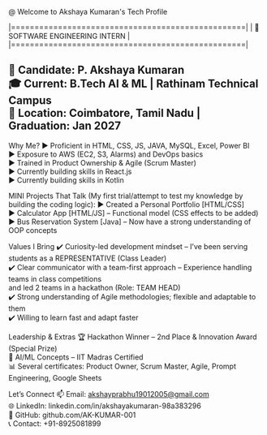 @ Welcome to Akshaya Kumaran's Tech Profile

|==================================================|
  |         🚀 SOFTWARE ENGINEERING INTERN        | 
|==================================================|

👤 Candidate: P. Akshaya Kumaran  
🎓 Current: B.Tech AI & ML | Rathinam Technical Campus  
📍 Location: Coimbatore, Tamil Nadu | Graduation: Jan 2027  
-----------------------------------------------------------

Why Me?
► Proficient in HTML, CSS, JS, JAVA, MySQL, Excel, Power BI  
► Exposure to AWS (EC2, S3, Alarms) and DevOps basics  
► Trained in Product Ownership & Agile (Scrum Master)  
► Currently building skills in React.js  
► Currently building skills in Kotlin  

MINI Projects That Talk (My first trial/attempt to test my knowledge by building the coding logic):
► Created a Personal Portfolio [HTML/CSS]  
► Calculator App [HTML/JS] – Functional model (CSS effects to be added)  
► Bus Reservation System [Java] – Now have a strong understanding of OOP concepts  

Values I Bring
✔️ Curiosity-led development mindset – I’ve been serving students as a REPRESENTATIVE (Class Leader)  
✔️ Clear communicator with a team-first approach – Experience handling teams in class competitions  
    and led 2 teams in a hackathon (Role: TEAM HEAD)  
✔️ Strong understanding of Agile methodologies; flexible and adaptable to them  
✔️ Willing to learn fast and adapt faster  

Leadership & Extras
🏆 Hackathon Winner – 2nd Place & Innovation Award (Special Prize)  
🧠 AI/ML Concepts – IIT Madras Certified  
📊 Several certificates: Product Owner, Scrum Master, Agile, Prompt Engineering, Google Sheets  

Let’s Connect
📫 Email: akshayprabhu19012005@gmail.com  
🌐 LinkedIn: linkedin.com/in/akshayakumaran-98a383296  
📂 GitHub: github.com/AK-KUMAR-001  
📞 Contact: +91-8925081899
